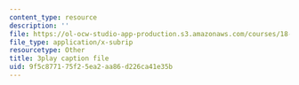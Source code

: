 ```yaml
---
content_type: resource
description: ''
file: https://ol-ocw-studio-app-production.s3.amazonaws.com/courses/18-s096-topics-in-mathematics-with-applications-in-finance-fall-2013/9f5c877175f25ea2aa86d226ca41e35b_92WaNz9mPeY.vtt
file_type: application/x-subrip
resourcetype: Other
title: 3play caption file
uid: 9f5c8771-75f2-5ea2-aa86-d226ca41e35b
---
```

